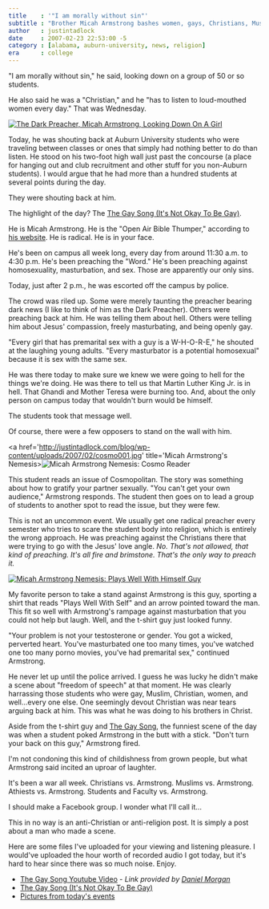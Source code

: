 ```yaml
---
title    : '"I am morally without sin"'
subtitle : "Brother Micah Armstrong bashes women, gays, Christians, Muslims, and pretty much everyone else"
author   : justintadlock
date     : 2007-02-23 22:53:00 -5
category : [alabama, auburn-university, news, religion]
era      : college
---
```


"I am morally without sin," he said, looking down on a group of 50 or so students.

He also said he was a "Christian," and he "has to listen to loud-mouthed women every day."  That was Wednesday.

<a href='http://justintadlock.com/blog/wp-content/uploads/2007/02/preacher001.jpg' title="Micah Armstrong Looking Down On A Girl"><img class="floatLeft i150x200" src='http://justintadlock.com/blog/wp-content/uploads/2007/02/preacher001thumb.jpg' alt='The Dark Preacher, Micah Armstrong, Looking Down On A Girl' /></a>

Today, he was shouting back at Auburn University students who were traveling between classes or ones that simply had nothing better to do than listen.  He stood on his two-foot high wall just past the concourse (a place for hanging out and club recruitment and other stuff for you non-Auburn students).  I would argue that he had more than a hundred students at several points during the day.

They were shouting back at him.

The highlight of the day?  The <a href="http://justintadlock.com/warehouse/blogged/dark-prophet/audio/gay-song-001.mp3" title="Micah Armstrong: It's Not Okay To Be Gay (31 sec .mp3)"> The Gay Song (It's Not Okay To Be Gay)</a>.

He is Micah Armstrong.  He is the "Open Air Bible Thumper," according to <a href="http://www.soapasn.com/armstrong/Micah.htm" title="Micah Armstrong" rel="external"> his website</a>.  He is radical.  He is in your face.

He's been on campus all week long, every day from around 11:30 a.m. to 4:30 p.m.  He's been preaching the "Word."  He's been preaching against homosexuality, masturbation, and sex.  Those are apparently our only sins.

Today, just after 2 p.m., he was escorted off the campus by police.

The crowd was riled up.  Some were merely taunting the preacher bearing dark news (I like to think of him as the Dark Preacher).  Others were preaching back at him.  He was telling them about hell.  Others were telling him about Jesus' compassion, freely masturbating, and being openly gay.

"Every girl that has premarital sex with a guy is a W-H-O-R-E," he shouted at the laughing young adults.  "Every masturbator is a potential homosexual" because it is sex with the same sex.

He was there today to make sure we knew we were going to hell for the things we're doing.  He was there to tell us that Martin Luther King Jr. is in hell.  That Ghandi and Mother Teresa were burning too.  And, about the only person on campus today that wouldn't burn would be himself.

The students took that message well.

Of course, there were a few opposers to stand on the wall with him.

<a href='http://justintadlock.com/blog/wp-content/uploads/2007/02/cosmo001.jpg' title='Micah Armstrong's Nemesis><img class="floatLeft i115x145" src='http://justintadlock.com/blog/wp-content/uploads/2007/02/cosmo001thumb.jpg' alt='Micah Armstrong Nemesis: Cosmo Reader' /></a>

This student reads an issue of Cosmopolitan.  The story was something about how to gratify your partner sexually.  "You can't get your own audience," Armstrong responds.  The student then goes on to lead a group of students to another spot to read the issue, but they were few.

This is not an uncommon event.  We usually get one radical preacher every semester who tries to scare the student body into religion, which is entirely the wrong approach.  He was preaching against the Christians there that were trying to go with the Jesus' love angle.  <i> No.  That's not allowed, that kind of preaching.  It's all fire and brimstone.  That's the only way to preach it.</i>

<a href='http://justintadlock.com/blog/wp-content/uploads/2007/02/plays001.jpg' title='Micah Armstrong Nemesis: Weird Guy'><img class="clearFloats floatLeft i115x145" src='http://justintadlock.com/blog/wp-content/uploads/2007/02/plays001thumb.jpg' alt='Micah Armstrong Nemesis: Plays Well With Himself Guy' /></a>

My favorite person to take a stand against Armstrong is this guy, sporting a shirt that reads "Plays Well With Self" and an arrow pointed toward the man.  This fit so well with Armstrong's rampage against masturbation that you could not help but laugh.  Well, and the t-shirt guy just looked funny.

"Your problem is not your testosterone or gender.  You got a wicked, perverted heart.  You've masturbated one too many times, you've watched one too many porno movies, you've had premarital sex," continued Armstrong.

He never let up until the police arrived.  I guess he was lucky he didn't make a scene about "freedom of speech" at that moment.  He was clearly harrassing those students who were gay, Muslim, Christian, women, and well...every one else.  One seemingly devout Christian was near tears arguing back at him.  This was what he was doing to his brothers in Christ.

Aside from the t-shirt guy and <a href="http://justintadlock.com/warehouse/blogged/dark-prophet/audio/gay-song-001.mp3" title="Micah Armstrong: It's Not Okay To Be Gay (31 sec .mp3)"> The Gay Song</a>, the funniest scene of the day was when a student poked Armstrong in the butt with a stick.  "Don't turn your back on this guy," Armstrong fired.

I'm not condoning this kind of childishness from grown people, but what Armstrong said incited an uproar of laughter.

It's been a war all week.  Christians vs. Armstrong.  Muslims vs. Armstrong.  Athiests vs. Armstrong.  Students and Faculty vs. Armstrong.

I should make a Facebook group.  I wonder what I'll call it...

This in no way is an anti-Christian or anti-religion post.  It is simply a post about a man who made a scene.

Here are some files I've uploaded for your viewing and listening pleasure.  I would've uploaded the hour worth of recorded audio I got today, but it's hard to hear since there was so much noise.  Enjoy.

<ul>
<li><a href="http://www.youtube.com/watch?v=-iPPmtId6fc" title="Micah Armstrong: It's Not Okay To Be Gay Sang On The UF Campus, Youtube Video">The Gay Song Youtube Video</a> - <em> Link provided by <a href="http://danielmorgan.blogspot.com" title="Daniel Morgan's Website" rel="external"> Daniel Morgan</a></em></li>
<li><a href="http://justintadlock.com/warehouse/blogged/dark-prophet/audio/gay-song-001.mp3" title="Micah Armstrong: It's Not Okay To Be Gay (31 sec .mp3)"> The Gay Song (It's Not Okay To Be Gay)</a></li>
<li><a href="http://justintadlock.com/warehouse/blogged/dark-prophet/index.php" title="View Today's Pictures of Micah Armstrong">Pictures from today's events</a></li>
</ul>
